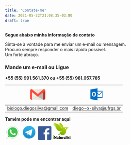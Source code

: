 ```yaml
---
title: "Contate-me"
date: 2021-05-22T21:08:35-03:00
draft: true
---
```

**Segue abaixo minha informação de contato**  

Sinta-se à vontade para me enviar um e-mail ou mensagem.  
Procuro sempre responder o mais rápido possível.  
Um forte abraço.

### Mande um e-mail ou Ligue  
**+55 (55) 991.561.370    ou   +55 (55) 981.057.785**

| ![](gmail_55.png)              | ![](outlook.png)         | 
|--------------------------------|--------------------------|
| <biologo.diegosilva@gmail.com> | <diego-o-silva@ufrgs.br> |

**Tamém pode me encontrar aqui**  
[![whatsapp](watts_peq.png)](https://wa.me/5555991561370?text=olá%20Diego%20acessei%20teu%20site%20e%20quero%20saber)    [![Telegram](telegram_peq_50.png)](https://t.me/diego_o_silva)    [![Facebook](facebook_45.png)](https://www.facebook.com/profile.php?id=100068812664188)   [![inaturalist](inaturalist_peq.png)](https://www.inaturalist.org/projects/abelhas-missioneiras)

